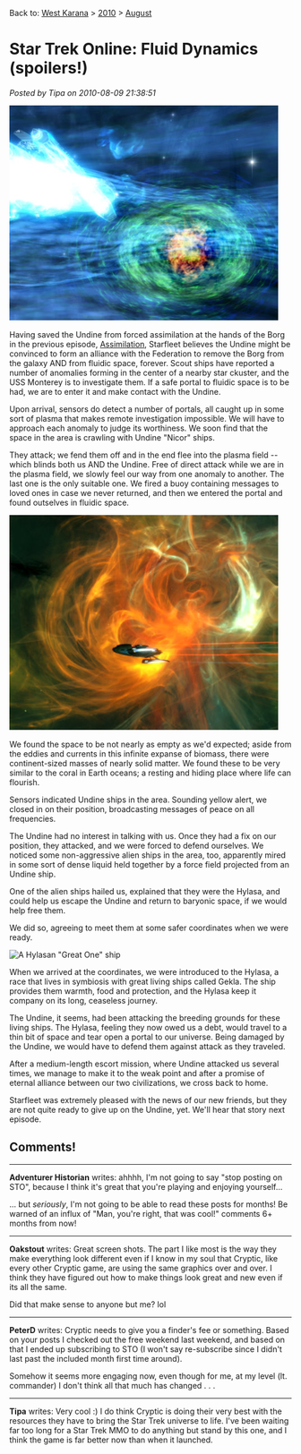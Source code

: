 Back to: [West Karana](/posts/westkarana.md) > [2010](/posts/2010/westkarana.md) > [August](./westkarana.md)
# Star Trek Online: Fluid Dynamics (spoilers!)

*Posted by Tipa on 2010-08-09 21:38:51*

![](../../../uploads/2010/08/GameClient-2010-08-08-17-53-56-96.jpg "Looking for a stable portal")

Having saved the Undine from forced assimilation at the hands of the Borg in the previous episode, [Assimilation](../../../index.php/2010/07/29/star-trek-online-assimilation/), Starfleet believes the Undine might be convinced to form an alliance with the Federation to remove the Borg from the galaxy AND from fluidic space, forever. Scout ships have reported a number of anomalies forming in the center of a nearby star ckuster, and the USS Monterey is to investigate them. If a safe portal to fluidic space is to be had, we are to enter it and make contact with the Undine.

Upon arrival, sensors do detect a number of portals, all caught up in some sort of plasma that makes remote investigation impossible. We will have to approach each anomaly to judge its worthiness. We soon find that the space in the area is crawling with Undine "Nicor" ships.

They attack; we fend them off and in the end flee into the plasma field -- which blinds both us AND the Undine. Free of direct attack while we are in the plasma field, we slowly feel our way from one anomaly to another. The last one is the only suitable one. We fired a buoy containing messages to loved ones in case we never returned, and then we entered the portal and found outselves in fluidic space.

![](../../../uploads/2010/08/GameClient-2010-08-08-18-00-42-27.jpg "Fluidic space")

We found the space to be not nearly as empty as we'd expected; aside from the eddies and currents in this infinite expanse of biomass, there were continent-sized masses of nearly solid matter. We found these to be very similar to the coral in Earth oceans; a resting and hiding place where life can flourish.

Sensors indicated Undine ships in the area. Sounding yellow alert, we closed in on their position, broadcasting messages of peace on all frequencies.

The Undine had no interest in talking with us. Once they had a fix on our position, they attacked, and we were forced to defend ourselves. We noticed some non-aggressive alien ships in the area, too, apparently mired in some sort of dense liquid held together by a force field projected from an Undine ship.

One of the alien ships hailed us, explained that they were the Hylasa, and could help us escape the Undine and return to baryonic space, if we would help free them.

We did so, agreeing to meet them at some safer coordinates when we were ready.

![](../../../uploads/2010/08/GameClient-2010-08-08-18-26-38-79.jpg "A Hylasan \"Great One\" ship")

When we arrived at the coordinates, we were introduced to the Hylasa, a race that lives in symbiosis with great living ships called Gekla. The ship provides them warmth, food and protection, and the Hylasa keep it company on its long, ceaseless journey.

The Undine, it seems, had been attacking the breeding grounds for these living ships. The Hylasa, feeling they now owed us a debt, would travel to a thin bit of space and tear open a portal to our universe. Being damaged by the Undine, we would have to defend them against attack as they traveled.

After a medium-length escort mission, where Undine attacked us several times, we manage to make it to the weak point and after a promise of eternal alliance between our two civilizations, we cross back to home.

Starfleet was extremely pleased with the news of our new friends, but they are not quite ready to give up on the Undine, yet. We'll hear that story next episode.

## Comments!

---

**Adventurer Historian** writes: ahhhh, I'm not going to say "stop posting on STO", because I think it's great that you're playing and enjoying yourself...

... but *seriously*, I'm not going to be able to read these posts for months! Be warned of an influx of "Man, you're right, that was cool!" comments 6+ months from now!

---

**Oakstout** writes: Great screen shots. The part I like most is the way they make everything look different even if I know in my soul that Cryptic, like every other Cryptic game, are using the same graphics over and over. I think they have figured out how to make things look great and new even if its all the same.

Did that make sense to anyone but me? lol

---

**PeterD** writes: Cryptic needs to give you a finder's fee or something. Based on your posts I checked out the free weekend last weekend, and based on that I ended up subscribing to STO (I won't say re-subscribe since I didn't last past the included month first time around).

Somehow it seems more engaging now, even though for me, at my level (lt. commander) I don't think all that much has changed . . .

---

**Tipa** writes: Very cool :) I do think Cryptic is doing their very best with the resources they have to bring the Star Trek universe to life. I've been waiting far too long for a Star Trek MMO to do anything but stand by this one, and I think the game is far better now than when it launched.

